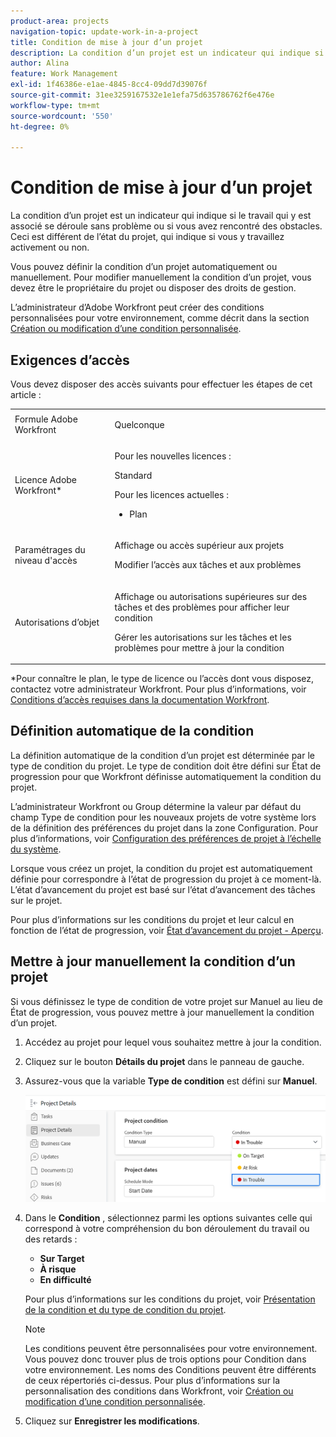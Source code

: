 ```yaml
---
product-area: projects
navigation-topic: update-work-in-a-project
title: Condition de mise à jour d’un projet
description: La condition d’un projet est un indicateur qui indique si le travail qui y est associé se déroule sans problème ou si vous avez rencontré des obstacles. Ceci est différent de l’état du projet, qui indique si vous y travaillez activement ou non.
author: Alina
feature: Work Management
exl-id: 1f46386e-e1ae-4845-8cc4-09dd7d39076f
source-git-commit: 31ee3259167532e1e1efa75d635786762f6e476e
workflow-type: tm+mt
source-wordcount: '550'
ht-degree: 0%

---
```


# Condition de mise à jour d’un projet

La condition d’un projet est un indicateur qui indique si le travail qui y est associé se déroule sans problème ou si vous avez rencontré des obstacles. Ceci est différent de l’état du projet, qui indique si vous y travaillez activement ou non.

Vous pouvez définir la condition d’un projet automatiquement ou manuellement. Pour modifier manuellement la condition d’un projet, vous devez être le propriétaire du projet ou disposer des droits de gestion.

L’administrateur d’Adobe Workfront peut créer des conditions personnalisées pour votre environnement, comme décrit dans la section [Création ou modification d’une condition personnalisée](../../../administration-and-setup/customize-workfront/create-manage-custom-conditions/create-edit-custom-conditions.md).

## Exigences d’accès

Vous devez disposer des accès suivants pour effectuer les étapes de cet article :

<table style="table-layout:auto"> 
 <col> 
 <col> 
 <tbody> 
  <tr> 
   <td role="rowheader">Formule Adobe Workfront</td> 
   <td><p>Quelconque</p> </td> 
  </tr> 
  <tr> 
   <td role="rowheader">Licence Adobe Workfront*</td> 
   <td>

Pour les nouvelles licences :
<p>Standard</p>

Pour les licences actuelles :
<ul><li><p>Plan</p>
    </td> 
  </tr> 
  <tr> 
   <td role="rowheader">Paramétrages du niveau d'accès</td> 
   <td> <p>Affichage ou accès supérieur aux projets</p> <p>Modifier l’accès aux tâches et aux problèmes </p> </td> 
  </tr> 
  <tr> 
   <td role="rowheader">Autorisations d’objet</td> 
   <td> <p>Affichage ou autorisations supérieures sur des tâches et des problèmes pour afficher leur condition</p>
   <p>Gérer les autorisations sur les tâches et les problèmes pour mettre à jour la condition</p>
     </td> 
  </tr> 
 </tbody> 
</table>

*Pour connaître le plan, le type de licence ou l’accès dont vous disposez, contactez votre administrateur Workfront. Pour plus d’informations, voir [Conditions d’accès requises dans la documentation Workfront](/help/quicksilver/administration-and-setup/add-users/access-levels-and-object-permissions/access-level-requirements-in-documentation.md).

## Définition automatique de la condition

La définition automatique de la condition d’un projet est déterminée par le type de condition du projet. Le type de condition doit être défini sur État de progression pour que Workfront définisse automatiquement la condition du projet.

L’administrateur Workfront ou Group détermine la valeur par défaut du champ Type de condition pour les nouveaux projets de votre système lors de la définition des préférences du projet dans la zone Configuration. Pour plus d’informations, voir [Configuration des préférences de projet à l’échelle du système](../../../administration-and-setup/set-up-workfront/configure-system-defaults/set-project-preferences.md).

Lorsque vous créez un projet, la condition du projet est automatiquement définie pour correspondre à l’état de progression du projet à ce moment-là. L’état d’avancement du projet est basé sur l’état d’avancement des tâches sur le projet.

Pour plus d’informations sur les conditions du projet et leur calcul en fonction de l’état de progression, voir [État d’avancement du projet - Aperçu](../../../manage-work/projects/planning-a-project/project-progress-status.md).

## Mettre à jour manuellement la condition d’un projet

Si vous définissez le type de condition de votre projet sur Manuel au lieu de État de progression, vous pouvez mettre à jour manuellement la condition d’un projet.

1. Accédez au projet pour lequel vous souhaitez mettre à jour la condition.
1. Cliquez sur le bouton **Détails du projet** dans le panneau de gauche.

1. Assurez-vous que la variable **Type de condition** est défini sur **Manuel**.

   ![](assets/project-details-overview-edit-enabled-with-condition-shot-nwe-350x251.png)

1. Dans le **Condition** , sélectionnez parmi les options suivantes celle qui correspond à votre compréhension du bon déroulement du travail ou des retards :

   * **Sur Target**
   * **À risque**
   * **En difficulté**

   Pour plus d’informations sur les conditions du projet, voir [Présentation de la condition et du type de condition du projet](../../../manage-work/projects/manage-projects/project-condition-and-condition-type.md).

   >[!NOTE]
   >
   >Les conditions peuvent être personnalisées pour votre environnement. Vous pouvez donc trouver plus de trois options pour Condition dans votre environnement. Les noms des Conditions peuvent être différents de ceux répertoriés ci-dessus. Pour plus d’informations sur la personnalisation des conditions dans Workfront, voir [Création ou modification d’une condition personnalisée](../../../administration-and-setup/customize-workfront/create-manage-custom-conditions/create-edit-custom-conditions.md).

1. Cliquez sur **Enregistrer les modifications**.
